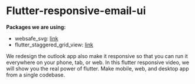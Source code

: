 # Flutter-responsive-email-ui


**Packages we are using:**

- websafe_svg: [link](https://pub.dev/packages/websafe_svg)
- flutter_staggered_grid_view: [link](https://pub.dev/packages/flutter_staggered_grid_view)

We redesign the outlook app also make it responsive so that you can run it everywhere on your phone, tab, or web. In this flutter responsive video, we will show you the real power of flutter. Make mobile, web, and desktop app from a single codebase.
